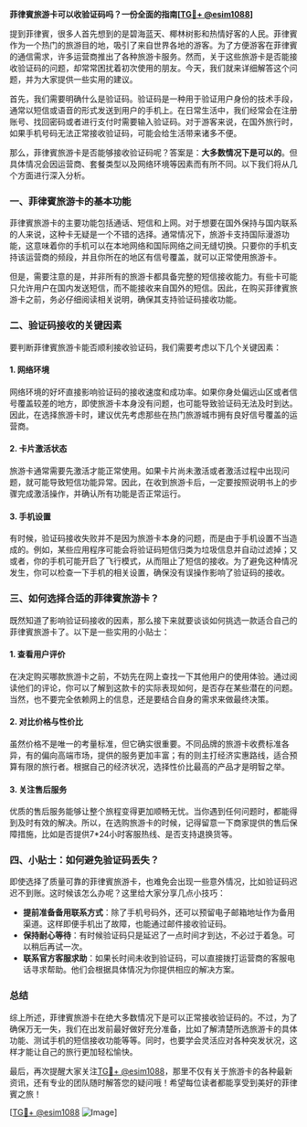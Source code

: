 **菲律賓旅游卡可以收验证码吗？一份全面的指南[[TG💪+ @esim1088](https://t.me/s/esim1088)]**

提到菲律賓，很多人首先想到的是碧海蓝天、椰林树影和热情好客的人民。菲律賓作为一个热门的旅游目的地，吸引了来自世界各地的游客。为了方便游客在菲律賓的通信需求，许多运营商推出了各种旅游卡服务。然而，关于这些旅游卡是否能接收验证码的问题，却常常困扰着初次使用的朋友。今天，我们就来详细解答这个问题，并为大家提供一些实用的建议。

首先，我们需要明确什么是验证码。验证码是一种用于验证用户身份的技术手段，通常以短信或语音的形式发送到用户的手机上。在日常生活中，我们经常会在注册账号、找回密码或者进行支付时需要输入验证码。对于游客来说，在国外旅行时，如果手机号码无法正常接收验证码，可能会给生活带来诸多不便。

那么，菲律賓旅游卡是否能够接收验证码呢？答案是：**大多数情况下是可以的**。但具体情况会因运营商、套餐类型以及网络环境等因素而有所不同。以下我们将从几个方面进行深入分析。

### 一、菲律賓旅游卡的基本功能

菲律賓旅游卡的主要功能包括通话、短信和上网。对于想要在国外保持与国内联系的人来说，这种卡无疑是一个不错的选择。通常情况下，旅游卡支持国际漫游功能，这意味着你的手机可以在本地网络和国际网络之间无缝切换。只要你的手机支持该运营商的频段，并且你所在的地区有信号覆盖，就可以正常使用旅游卡。

但是，需要注意的是，并非所有的旅游卡都具备完整的短信接收能力。有些卡可能只允许用户在国内发送短信，而不能接收来自国外的短信。因此，在购买菲律賓旅游卡之前，务必仔细阅读相关说明，确保其支持验证码接收功能。

### 二、验证码接收的关键因素

要判断菲律賓旅游卡能否顺利接收验证码，我们需要考虑以下几个关键因素：

#### 1. 网络环境
网络环境的好坏直接影响验证码的接收速度和成功率。如果你身处偏远山区或者信号覆盖较差的地方，即使旅游卡本身没有问题，也可能导致验证码无法及时到达。因此，在选择旅游卡时，建议优先考虑那些在热门旅游城市拥有良好信号覆盖的运营商。

#### 2. 卡片激活状态
旅游卡通常需要先激活才能正常使用。如果卡片尚未激活或者激活过程中出现问题，就可能导致短信功能异常。因此，在收到旅游卡后，一定要按照说明书上的步骤完成激活操作，并确认所有功能是否正常运行。

#### 3. 手机设置
有时候，验证码接收失败并不是因为旅游卡本身的问题，而是由于手机设置不当造成的。例如，某些应用程序可能会将验证码短信归类为垃圾信息并自动过滤掉；又或者，你的手机可能开启了飞行模式，从而阻止了短信的接收。为了避免这种情况发生，你可以检查一下手机的相关设置，确保没有误操作影响了验证码的接收。

### 三、如何选择合适的菲律賓旅游卡？

既然知道了影响验证码接收的因素，那么接下来就要谈谈如何挑选一款适合自己的菲律賓旅游卡了。以下是一些实用的小贴士：

#### 1. 查看用户评价
在决定购买哪款旅游卡之前，不妨先在网上查找一下其他用户的使用体验。通过阅读他们的评论，你可以了解到这款卡的实际表现如何，是否存在某些潜在的问题。当然，也不要完全依赖网上的信息，还是要结合自身的需求来做最终决策。

#### 2. 对比价格与性价比
虽然价格不是唯一的考量标准，但它确实很重要。不同品牌的旅游卡收费标准各异，有的偏向高端市场，提供的服务更加丰富；有的则主打经济实惠路线，适合预算有限的旅行者。根据自己的经济状况，选择性价比最高的产品才是明智之举。

#### 3. 关注售后服务
优质的售后服务能够让整个旅程变得更加顺畅无忧。当你遇到任何问题时，都能得到及时有效的解决。所以，在选购旅游卡的时候，记得留意一下商家提供的售后保障措施，比如是否提供7*24小时客服热线、是否支持退换货等。

### 四、小贴士：如何避免验证码丢失？

即使选择了质量可靠的菲律賓旅游卡，也难免会出现一些意外情况，比如验证码迟迟不到账。这时候该怎么办呢？这里给大家分享几点小技巧：

- **提前准备备用联系方式**：除了手机号码外，还可以预留电子邮箱地址作为备用渠道。这样即便手机出了故障，也能通过邮件接收验证码。
- **保持耐心等待**：有时候验证码只是延迟了一点时间才到达，不必过于着急。可以稍后再试一次。
- **联系官方客服求助**：如果长时间未收到验证码，可以直接拨打运营商的客服电话寻求帮助。他们会根据具体情况为你提供相应的解决方案。

### 总结

综上所述，菲律賓旅游卡在绝大多数情况下是可以正常接收验证码的。不过，为了确保万无一失，我们在出发前最好做好充分准备，比如了解清楚所选旅游卡的具体功能、测试手机的短信接收功能等等。同时，也要学会灵活应对各种突发状况，这样才能让自己的旅行更加轻松愉快。

最后，再次提醒大家关注[TG💪+ @esim1088](https://t.me/s/esim1088)，那里不仅有关于旅游卡的各种最新资讯，还有专业的团队随时解答您的疑问哦！希望每位读者都能享受到美好的菲律賓之旅！

[[TG💪+ @esim1088](https://t.me/s/esim1088) ![Image](https://i.postimg.cc/4NQfJmqS/Snipaste-2025-05-13-00-14-12.png)]